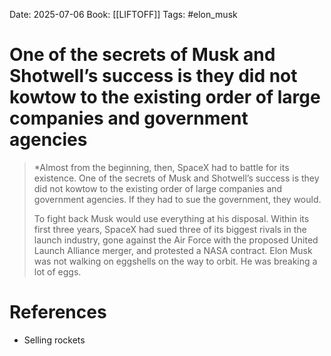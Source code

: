Date: 2025-07-06
Book: [[LIFTOFF]]
Tags: #elon_musk 
# One of the secrets of Musk and Shotwell’s success is they did not kowtow to the existing order of large companies and government agencies

>*Almost from the beginning, then, SpaceX had to battle for its existence. One of the secrets of Musk and Shotwell’s success is they did not kowtow to the existing order of large companies and government agencies. If they had to sue the government, they would. 
>
>To fight back Musk would use everything at his disposal. Within its first three years, SpaceX had sued three of its biggest rivals in the launch industry, gone against the Air Force with the proposed United Launch Alliance merger, and protested a NASA contract. Elon Musk was not walking on eggshells on the way to orbit. He was breaking a lot of eggs.

# References
- Selling rockets